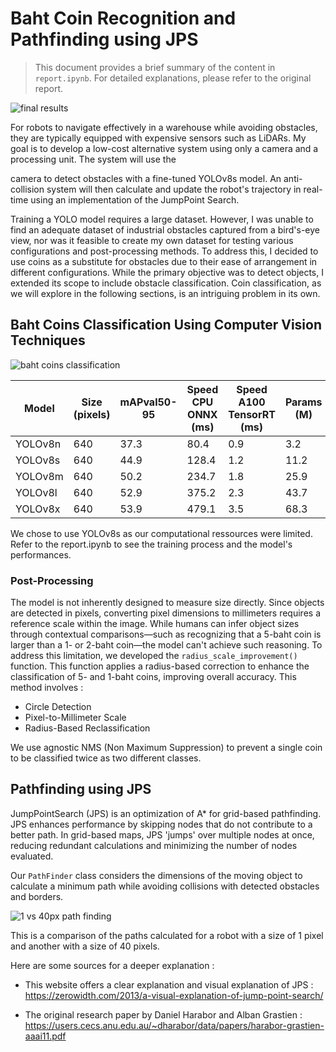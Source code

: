 ﻿# Baht Coin Recognition and Pathfinding using JPS

> This document provides a brief summary of the content in `report.ipynb`. For detailed explanations, please refer to the original report.

![final results](https://imgur.com/JIJb0pu.png)

For robots to navigate effectively in a warehouse while avoiding obstacles, they are typically equipped with expensive sensors such as LiDARs. My goal is to develop a low-cost alternative system using only a camera and a processing unit. The system will use the

 camera to detect obstacles with a fine-tuned YOLOv8s model. An anti-collision system will then calculate and update the robot's trajectory in real-time using an implementation of the JumpPoint Search.
 
Training a YOLO model requires a large dataset. However, I was unable to find an adequate dataset of industrial obstacles captured from a bird's-eye view, nor was it feasible to create my own dataset for testing various configurations and post-processing methods. To address this, I decided to use coins as a substitute for obstacles due to their ease of arrangement in different configurations. While the primary objective was to detect objects, I extended its scope to include obstacle classification. Coin classification, as we will explore in the following sections, is an intriguing problem in its own.

## Baht Coins Classification Using Computer Vision Techniques

![baht coins classification](https://imgur.com/kpX5DAs.png)

| Model   | Size (pixels) | mAPval50-95 | Speed CPU ONNX (ms) | Speed A100 TensorRT (ms) | Params (M) | FLOPs (B) |
|---------|---------------|-------------|----------------------|--------------------------|------------|-----------|
| YOLOv8n | 640           | 37.3        | 80.4                 | 0.9                      | 3.2        | 8.7       |
| YOLOv8s | 640           | 44.9        | 128.4                | 1.2                      | 11.2       | 28.6      |
| YOLOv8m | 640           | 50.2        | 234.7                | 1.8                      | 25.9       | 78.9      |
| YOLOv8l | 640           | 52.9        | 375.2                | 2.3                      | 43.7       | 165.2     |
| YOLOv8x | 640           | 53.9        | 479.1                | 3.5                      | 68.3       | 275.8     |

We chose to use YOLOv8s as our computational ressources were limited. Refer to the report.ipynb to see the training process and the model's performances. 

### Post-Processing

The model is not inherently designed to measure size directly. Since objects are detected in pixels, converting pixel dimensions to millimeters requires a reference scale within the image. While humans can infer object sizes through contextual comparisons—such as recognizing that a 5-baht coin is larger than a 1- or 2-baht coin—the model can't achieve such reasoning. To address this limitation, we developed the `radius_scale_improvement()` function. This function applies a radius-based correction to enhance the classification of 5- and 1-baht coins, improving overall accuracy. This method involves : 

 - Circle Detection
 - Pixel-to-Millimeter Scale
 -  Radius-Based Reclassification

We use agnostic NMS (Non Maximum Suppression) to prevent a single coin to be classified twice as two different classes.  

## Pathfinding using JPS

JumpPointSearch (JPS) is an optimization of A* for grid-based pathfinding. JPS enhances performance by skipping nodes that do not contribute to a better path. In grid-based maps, JPS 'jumps' over multiple nodes at once, reducing redundant calculations and minimizing the number of nodes evaluated.

Our `PathFinder` class considers the dimensions of the moving object to calculate a minimum path while avoiding collisions with detected obstacles and borders.

![1 vs 40px path finding](https://imgur.com/5eoiFC4.png)

This is a comparison of the paths calculated for a robot with a size of 1 pixel and another with a size of 40 pixels.


Here are some sources for a deeper explanation :

- This website offers a clear explanation and visual explanation of JPS : https://zerowidth.com/2013/a-visual-explanation-of-jump-point-search/

- The original research paper by Daniel Harabor and Alban Grastien : https://users.cecs.anu.edu.au/~dharabor/data/papers/harabor-grastien-aaai11.pdf